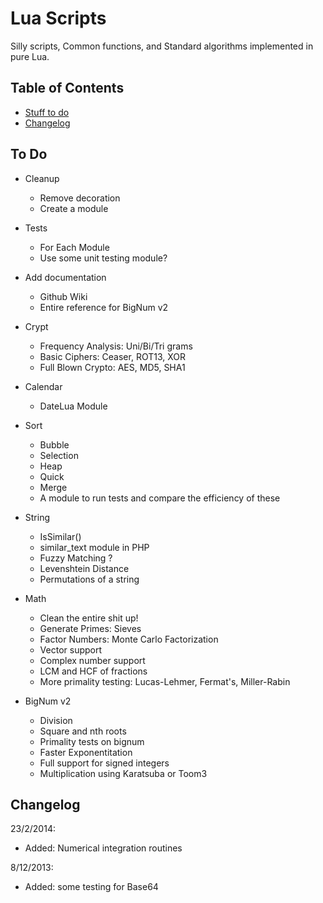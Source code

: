 # Lua Scripts

Silly scripts, Common functions, and Standard algorithms implemented in pure Lua.

## Table of Contents

* [Stuff to do](#todo)
* [Changelog](#changelog)

## <a name="todo"></a>To Do

* Cleanup
    * Remove decoration 
    * Create a module

* Tests
    * For Each Module
    * Use some unit testing module?

* Add documentation
    * Github Wiki
    * Entire reference for BigNum v2

* Crypt
    * Frequency Analysis: Uni/Bi/Tri grams
    * Basic Ciphers: Ceaser, ROT13, XOR
    * Full Blown Crypto: AES, MD5, SHA1

* Calendar
    * DateLua Module

* Sort
    * Bubble
    * Selection
    * Heap
    * Quick
    * Merge
    * A module to run tests and compare the efficiency of these

* String
    * IsSimilar() 
    * similar_text module in PHP
    * Fuzzy Matching ?
    * Levenshtein Distance
    * Permutations of a string

* Math
    * Clean the entire shit up!
    * Generate Primes: Sieves
    * Factor Numbers: Monte Carlo Factorization
    * Vector support
    * Complex number support
    * LCM and HCF of fractions
    * More primality testing: Lucas-Lehmer, Fermat's, Miller-Rabin

* BigNum v2
    * Division
    * Square and nth roots
    * Primality tests on bignum
    * Faster Exponentitation
    * Full support for signed integers
    * Multiplication using Karatsuba or Toom3

## <a name="changelog"></a>Changelog

23/2/2014:

* Added: Numerical integration routines

8/12/2013:

* Added: some testing for Base64
